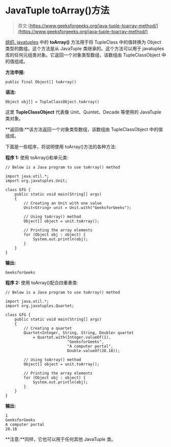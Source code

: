 # JavaTuple toArray()方法

> 原文:[https://www.geeksforgeeks.org/java-tuple-toarray-method/](https://www.geeksforgeeks.org/java-tuple-toarray-method/)

[组织. javatuples](https://www.geeksforgeeks.org/javatuples-introduction/) 中的 **toArray()** 方法用于将 TupleClass 中的值转换为 Object 类型的数组。这个方法是从 JavaTuple 类继承的。这个方法可以用于 javatuples 库的任何元组类对象。它返回一个对象类型数组，该数组由 TupleClassObject 中的值组成。

**方法申报:**

```
public final Object[] toArray()
```

**语法:**

```
Object obj[] = TupleClassObject.toArray()
```

这里 **TupleClassObject** 代表像 Unit、Quintet、Decade 等使用的 JavaTuple 类对象。

**返回值:**该方法返回一个对象类型数组，该数组由 TupleClassObject 中的值组成。

下面是一些程序，将说明使用 toArray()方法的各种方法:

**程序 1:** 使用 toArray()和单元类:

```
// Below is a Java program to use toArray() method

import java.util.*;
import org.javatuples.Unit;

class GfG {
    public static void main(String[] args)
    {
        // Creating an Unit with one value
        Unit<String> unit = Unit.with("GeeksforGeeks");

        // Using toArray() method
        Object[] object = unit.toArray();

        // Printing the array elements
        for (Object obj : object) {
            System.out.println(obj);
        }
    }
}
```

**输出:**

```
GeeksforGeeks
```

**程序 2:** 使用 toArray()配合四重奏类:

```
// Below is a Java program to use toArray() method

import java.util.*;
import org.javatuples.Quartet;

class GfG {
    public static void main(String[] args)
    {
        // Creating a quartet
        Quartet<Integer, String, String, Double> quartet
            = Quartet.with(Integer.valueOf(1),
                           "GeeksforGeeks",
                           "A computer portal",
                           Double.valueOf(20.18));

        // Using toArray() method
        Object[] object = unit.toArray();

        // Printing the array elements
        for (Object obj : object) {
            System.out.println(obj);
        }
    }
}
```

**输出:**

```
1
GeeksforGeeks
A computer portal
20.18
```

**注意:**同样，它也可以用于任何其他 JavaTuple 类。